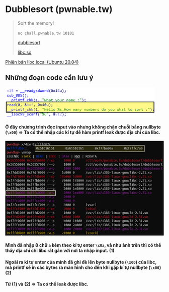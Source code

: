 # Dubblesort (pwnable.tw)



> Sort the memory!
>
> `nc chall.pwnable.tw 10101`
>
> [dubblesort](https://github.com/th3-5had0w/writeups/raw/main/dubblesort%5Bpwnable.tw%5D/dubblesort)
>
> [libc.so](https://github.com/th3-5had0w/writeups/raw/main/dubblesort%5Bpwnable.tw%5D/libc_32.so.6)

[Phiên bản libc local (Ubuntu 20.04)](https://github.com/th3-5had0w/writeups/raw/main/dubblesort%5Bpwnable.tw%5D/local_libc.so.6)

## Những đoạn code cần lưu ý
![pic1](https://github.com/th3-5had0w/writeups/blob/main/dubblesort%5Bpwnable.tw%5D/res/pic_1.png)

#### Ở đây chương trình đọc input vào nhưng không chặn chuỗi bằng nullbyte (`\x00`) => Ta có thể nhập các kí tự để hàm printf leak được địa chỉ của libc.

![pic3](https://github.com/th3-5had0w/writeups/blob/main/dubblesort%5Bpwnable.tw%5D/res/pic_3.png)

#### Mình đã nhập 8 chữ `a` kèm theo kí tự enter `\x0a`, và như ảnh trên thì có thể thấy địa chỉ chỉ libc rất gần với nơi ta nhập input. (1)
#### Ngoài ra kí tự enter của mình đã ghi đè lên byte nullbyte (`\x00`) của libc, mà printf sẽ in các bytes ra màn hình cho đến khi gặp kí tự nullbyte (`\x00`) (2)

#### Từ (1) và (2) => Ta có thể leak được libc.
